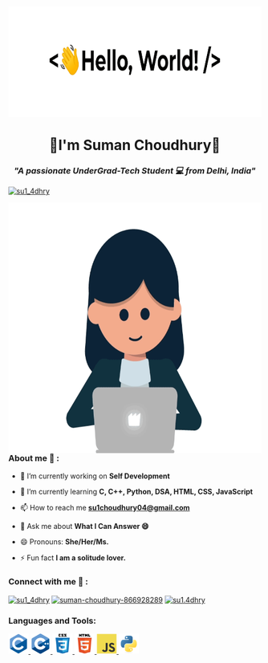 <img src= "https://github.com/1810suman/1810suman/blob/main/hello.gif" align="center" width="1000" height="220">
<h1 align="center">🌸I'm Suman Choudhury🌸</h1>
<h3 align="center"><i>"A passionate UnderGrad-Tech Student 💻 from Delhi, India"</i></h3>

<p align="left"> <a href="https://twitter.com/su1_4dhry" target="blank"><img src="https://img.shields.io/twitter/follow/su1_4dhry?logo=twitter&style=for-the-badge" alt="su1_4dhry" /></a> </p>

<img src= "https://github.com/1810suman/1810suman/blob/main/241765453-85cb9521-97c0-4a65-9358-7db8099fac7f.gif" align="right" width="550" height="500">

<h3 align="left">About me 👀 :</h3>

- 🔭 I’m currently working on **Self Development**
  
- 🌱 I’m currently learning **C, C++, Python, DSA, HTML, CSS, JavaScript**

- 📫 How to reach me **su1choudhury04@gmail.com**

- 💬 Ask me about **What I Can Answer 😄**

- 😄 Pronouns: **She/Her/Ms.**

- ⚡ Fun fact **I am a solitude lover.**

<h3 align="left">Connect with me 🔗 :</h3>
<p align="left">
<a href="https://twitter.com/su1_4dhry" target="blank"><img align="center" src="https://raw.githubusercontent.com/rahuldkjain/github-profile-readme-generator/master/src/images/icons/Social/twitter.svg" alt="su1_4dhry" height="30" width="40" /></a>
<a href="https://linkedin.com/in/suman-choudhury-866928289" target="blank"><img align="center" src="https://raw.githubusercontent.com/rahuldkjain/github-profile-readme-generator/master/src/images/icons/Social/linked-in-alt.svg" alt="suman-choudhury-866928289" height="30" width="40" /></a>
<a href="https://instagram.com/su1.4dhry" target="blank"><img align="center" src="https://raw.githubusercontent.com/rahuldkjain/github-profile-readme-generator/master/src/images/icons/Social/instagram.svg" alt="su1.4dhry" height="30" width="40" /></a>
</p>

<h3 align="left">Languages and Tools:</h3>
<p align="left"> <a href="https://www.cprogramming.com/" target="_blank" rel="noreferrer"> <img src="https://raw.githubusercontent.com/devicons/devicon/master/icons/c/c-original.svg" alt="c" width="40" height="40"/> </a> <a href="https://www.w3schools.com/cpp/" target="_blank" rel="noreferrer"> <img src="https://raw.githubusercontent.com/devicons/devicon/master/icons/cplusplus/cplusplus-original.svg" alt="cplusplus" width="40" height="40"/> </a> <a href="https://www.w3schools.com/css/" target="_blank" rel="noreferrer"> <img src="https://raw.githubusercontent.com/devicons/devicon/master/icons/css3/css3-original-wordmark.svg" alt="css3" width="40" height="40"/> </a> <a href="https://www.w3.org/html/" target="_blank" rel="noreferrer"> <img src="https://raw.githubusercontent.com/devicons/devicon/master/icons/html5/html5-original-wordmark.svg" alt="html5" width="40" height="40"/> </a> <a href="https://developer.mozilla.org/en-US/docs/Web/JavaScript" target="_blank" rel="noreferrer"> <img src="https://raw.githubusercontent.com/devicons/devicon/master/icons/javascript/javascript-original.svg" alt="javascript" width="40" height="40"/> </a> <a href="https://www.python.org" target="_blank" rel="noreferrer"> <img src="https://raw.githubusercontent.com/devicons/devicon/master/icons/python/python-original.svg" alt="python" width="40" height="40"/> </a> </p>
